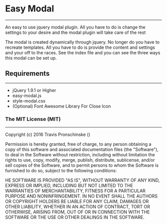 <h1>Easy Modal</h1>
<hr />
<p>An easy to use jquery modal plugin. All you have to do is change the settings to your desire and the modal plugin will take care of the rest</p>

<p>The modal is created dynamically through jquery. No longer do you have to recreate templates. All you have to do is provide the content and settings and your off to the races. See the index file and you can see the three ways this modal can be set up.</p>

<h2>Requirements</h2>
<hr />
    <ul>
        <li>jQuery 1.9.1 or Higher</li>
        <li>easy-modal.js</li>
        <li>style-modal.css</li>
        <li>(Optional) Font Awesome Library For Close Icon</li>
    </ul>


<h3>The MIT License (MIT)</h3>
<hr />

<p>Copyright (c) 2016 Travis Pronschinske ()</p>

<p>Permission is hereby granted, free of charge, to any person obtaining a copy
of this software and associated documentation files (the "Software"), to deal
in the Software without restriction, including without limitation the rights
to use, copy, modify, merge, publish, distribute, sublicense, and/or sell
copies of the Software, and to permit persons to whom the Software is
furnished to do so, subject to the following conditions:</p>

<p>HE SOFTWARE IS PROVIDED "AS IS", WITHOUT WARRANTY OF ANY KIND, EXPRESS OR
IMPLIED, INCLUDING BUT NOT LIMITED TO THE WARRANTIES OF MERCHANTABILITY,
FITNESS FOR A PARTICULAR PURPOSE AND NONINFRINGEMENT. IN NO EVENT SHALL THE
AUTHORS OR COPYRIGHT HOLDERS BE LIABLE FOR ANY CLAIM, DAMAGES OR OTHER
LIABILITY, WHETHER IN AN ACTION OF CONTRACT, TORT OR OTHERWISE, ARISING FROM,
OUT OF OR IN CONNECTION WITH THE SOFTWARE OR THE USE OR OTHER DEALINGS IN
THE SOFTWARE.</p>